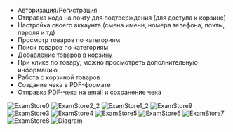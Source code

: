   - Авторизация/Регистрация
  - Отправка кода на почту для подтверждения (для доступа к корзине)
  - Настройка своего аккаунта (смена имени, номера телефона, почты, пароля и тд)
  - Просмотр товаров по категориям
  - Поиск товаров по категориям
  - Добавление товаров в корзину
  - При клике по товару, можно просмотреть дополнительную информацию
  - Работа с корзиной товаров
  - Создание чека в PDF-формате
  - Отправка PDF-чека на email и сохранение чека

![ExamStore0](https://github.com/DaniilSob2004/Fresh-Vibe/assets/106149184/28a473aa-ea32-47e4-be6f-c06489cac3b8)
![ExamStore2_2](https://github.com/DaniilSob2004/Fresh-Vibe/assets/106149184/f8f7894d-d979-4828-ab4e-c151301801b9)
![ExamStore1_2](https://github.com/DaniilSob2004/Fresh-Vibe/assets/106149184/7681ca7f-a768-4638-89a7-68a7481e932c)
![ExamStore9](https://github.com/DaniilSob2004/Fresh-Vibe/assets/106149184/6d666a7a-bfc3-482e-b855-3f9852d7245c)
![ExamStore3](https://github.com/DaniilSob2004/Fresh-Vibe/assets/106149184/f427f464-e6b1-4549-8e2d-3545de1a31eb)
![ExamStore4](https://github.com/DaniilSob2004/Fresh-Vibe/assets/106149184/2f19d622-220a-4264-ae8e-7ec0f8687b26)
![ExamStore5](https://github.com/DaniilSob2004/Fresh-Vibe/assets/106149184/9cde706f-0d28-46d1-8686-f0dae6557210)
![ExamStore6](https://github.com/DaniilSob2004/Fresh-Vibe/assets/106149184/17fb64a5-341e-4fc2-bc51-8024e0f0d40c)
![ExamStore7](https://github.com/DaniilSob2004/Fresh-Vibe/assets/106149184/7f68bb10-6584-4b68-987f-f5fd1067dc73)
![ExamStore8](https://github.com/DaniilSob2004/Fresh-Vibe/assets/106149184/a4d7788f-7dcf-4df1-8044-1d607d481b09)
![Diagram](https://github.com/DaniilSob2004/Fresh-Vibe/assets/106149184/8e791a95-efd8-443f-8603-db27a0367246)
